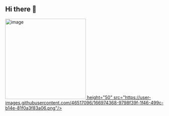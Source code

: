 ## Hi there 👋

<a href="https://www.linkedin.com/in/yousuf-rizwan2006">
  <img width="256" height="256" alt="image" src="https://github.com/user-attachments/assets/ad009ce2-ffde-469c-bbb8-6af6358c31b2" />
 height="50" src="https://user-images.githubusercontent.com/46517096/166974368-9798f39f-1f46-499c-b14e-81f0a3f83a06.png"/>
</a>
<!--
**Yousuf-Rizwan/Yousuf-Rizwan** is a ✨ _special_ ✨ repository because its `README.md` (this file) appears on your GitHub profile.

Here are some ideas to get you started:

- 🔭 I’m currently working on ...
- 🌱 I’m currently learning ...
- 👯 I’m looking to collaborate on ...
- 🤔 I’m looking for help with ...
- 💬 Ask me about ...
- 📫 How to reach me: ...
- 😄 Pronouns: ...
- ⚡ Fun fact: ...
-->
